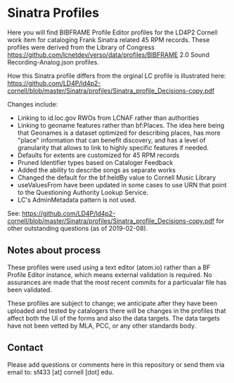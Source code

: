 # Sinatra Profiles

Here you will find BIBFRAME Profile Editor profiles for the LD4P2 Cornell work item for cataloging Frank Sinatra related 45 RPM records. These profiles were derived from the Library of Congress
        https://github.com/lcnetdev/verso/data/profiles/BIBFRAME 2.0 Sound Recording-Analog.json profiles.

How this Sinatra profile differs from the orginal LC profile is illustrated here: https://github.com/LD4P/ld4p2-cornell/blob/master/Sinatra/profiles/Sinatra_profile_Decisions-copy.pdf

Changes include:

* Linking to id.loc.gov RWOs from LCNAF rather than authorities
* Linking to geoname features rather than bf:Places. The idea here being that Geonames is a dataset optimized for describing places, has more "place" information that can benefit discovery, and has a level of granularity that allows to link to highly specific features if needed.
* Defaults for extents are customized for 45 RPM records
* Pruned Identifier types based on Cataloger Feedback
* Added the ability to describe songs as separate works
* Changed the default for the bf:heldBy value to Cornell Music Library
* useValuesFrom have been updated in some cases to use URN that point to the Questioning Authority Lookup Service.
* LC's AdminMetadata pattern is not used.

See: https://github.com/LD4P/ld4p2-cornell/blob/master/Sinatra/profiles/Sinatra_profile_Decisions-copy.pdf for other outstanding questions (as of 2019-02-08).

## Notes about process

These profiles were used using a text editor (atom.io) rather than a BF Profile Editor instance, which means external validation is required. No assurances are made that the most recent commits for a particualar file has been validated.

These profiles are subject to change; we anticipate after they have been uploaded and tested by catalogers there will be changes in the profiles that affect both the UI of the forms and also the data targets. The data targets have not been vetted by MLA, PCC, or any other standards body.

## Contact

Please add questions or comments here in this repository or send them via email to: sf433 [at] cornell [dot] edu.
